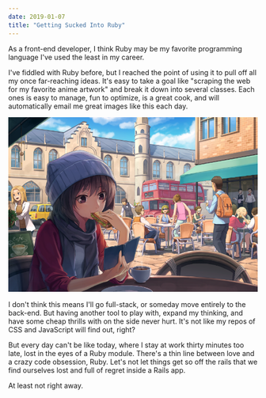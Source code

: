 ```yaml
---
date: 2019-01-07
title: "Getting Sucked Into Ruby"
---
```


As a front-end developer, I think Ruby may be my favorite programming language I've used the least in my career.

I've fiddled with Ruby before, but I reached the point of using it to pull off all my once far-reaching ideas. It's easy to take a goal like "scraping the web for my favorite anime artwork" and break it down into several classes. Each ones is easy to manage, fun to optimize, is a great cook, and will automatically email me great images like this each day.

![A large anime drawing of someone eating a sandwich while reading at a cafe outside.](/assets/images/notes/anime_wallpaper_example.png)

I don't think this means I'll go full-stack, or someday move entirely to the back-end. But having another tool to play with, expand my thinking, and have some cheap thrills with on the side never hurt. It's not like my repos of CSS and JavaScript will find out, right?

But every day can't be like today, where I stay at work thirty minutes too late, lost in the eyes of a Ruby module. There's a thin line between love and a crazy code obsession, Ruby. Let's not let things get so off the rails that we find ourselves lost and full of regret inside a Rails app.

At least not right away.
